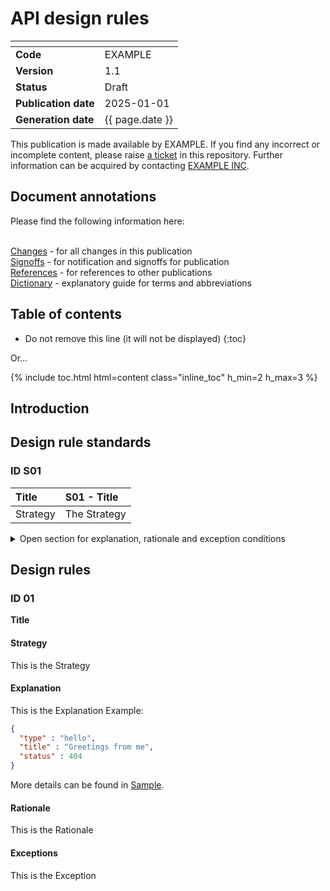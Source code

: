 # API design rules

| <!-- -->             | <!-- -->   |
| :------------------- | :--------- |
| __Code__                 | EXAMPLE    |
| __Version__              | 1.1        |
| __Status__               | Draft      |
| __Publication date__     | 2025-01-01 |
| __Generation date__      | {{ page.date }} |

This publication is made available by EXAMPLE. If you find any incorrect or incomplete content, please raise [a ticket](../issues) in this repository. Further information can be acquired by contacting [EXAMPLE INC](https://www.example.inc/contact.html). 

## Document annotations

Please find the following information here:

<br>[Changes](changes.md) - for all changes in this publication
<br>[Signoffs](signoffs.md) - for notification and signoffs for publication
<br>[References](references.md) - for references to other publications
<br>[Dictionary](dictionary.md) - explanatory guide for terms and abbreviations


## Table of contents

* Do not remove this line (it will not be displayed)
{:toc}

Or...

{% include toc.html html=content class="inline_toc" h_min=2 h_max=3 %}

<!--
## Tags

{% for tag in page.tags %}
 - {{tag}}
{% endfor %}
-->

## Introduction

## Design rule standards

### ID S01

|Title| __S01 - Title__ |
|:----|:----------|
|Strategy|The Strategy|

<details>

<summary> Open section for explanation, rationale and exception conditions </summary>

#### Strategy
This is the Strategy
#### Explanation
This is the Explanation
#### Rationale
This is the Rationale
#### Exceptions
This is the Exception

</details>

## Design rules

### ID 01

__Title__

#### Strategy
This is the Strategy
#### Explanation
This is the Explanation
Example:
```json
{
  "type" : "hello",
  "title" : "Greetings from me",
  "status" : 404
}
```
More details can be found in [Sample](attachments/sample.md).

#### Rationale
This is the Rationale
#### Exceptions
This is the Exception